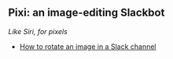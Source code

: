 ## Pixi: an image-editing Slackbot

_*Like Siri, for pixels*_

- [How to rotate an image in a Slack channel](rotate.md)
